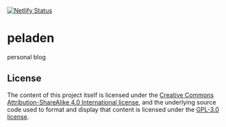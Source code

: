 [![Netlify Status](https://api.netlify.com/api/v1/badges/56c706bd-59f8-4184-81d9-fa86a3a30b1d/deploy-status)](https://app.netlify.com/sites/peladen/deploys)

# peladen
personal blog

## License

The content of this project itself is licensed under the [Creative Commons Attribution-ShareAlike 4.0 International license](https://creativecommons.org/licenses/by-sa/4.0/), and the underlying source code used to format and display that content is licensed under the [GPL-3.0 license](LICENSE).